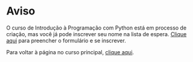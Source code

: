 # Aviso
 
O curso de Introdução à Programação com Python está em processo de criação, mas você já pode inscrever seu nome na lista de espera. [Clique aqui](https://forms.gle/z48orxP8W4V9A9WP7) para preencher o formulário e se inscrever.

Para voltar à página no curso principal, [clique aqui](/2023).